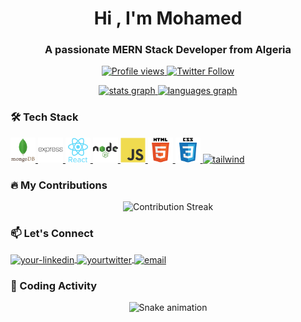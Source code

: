 <h1 align="center">Hi , I'm Mohamed</h1>
<h3 align="center">A passionate MERN Stack Developer from Algeria</h3>

<p align="center">
  <a href="https://github.com/NMA19">
    <img src="https://komarev.com/ghpvc/?username=NMA19&label=Profile%20views&color=0e75b6&style=flat" alt="Profile views" />
  </a>
  <a href="https://twitter.com/yourtwitter" target="blank">
    <img src="https://img.shields.io/twitter/follow/yourtwitter?logo=twitter&style=for-the-badge" alt="Twitter Follow" />
  </a>
</p>

<div align="center">
  <a href="https://github.com/NMA19">
    <img src="https://github-readme-stats.vercel.app/api?username=NMA19&show_icons=true&theme=vision-friendly-dark&hide_border=true&count_private=true&include_all_commits=true" height="150" alt="stats graph" />
    <img src="https://github-readme-stats.vercel.app/api/top-langs?username=NMA19&theme=vision-friendly-dark&hide_border=true&layout=compact&langs_count=6" height="150" alt="languages graph" />
  </a>
</div>

###

<h3 align="left">🛠 Tech Stack</h3>

<p align="left">
  <!-- MERN Stack -->
  <a href="https://www.mongodb.com/" target="_blank" rel="noreferrer">
    <img src="https://raw.githubusercontent.com/devicons/devicon/master/icons/mongodb/mongodb-original-wordmark.svg" alt="mongodb" width="40" height="40"/>
  </a>
  <a href="https://expressjs.com" target="_blank" rel="noreferrer">
    <img src="https://raw.githubusercontent.com/devicons/devicon/master/icons/express/express-original-wordmark.svg" alt="express" width="40" height="40"/>
  </a>
  <a href="https://reactjs.org/" target="_blank" rel="noreferrer">
    <img src="https://raw.githubusercontent.com/devicons/devicon/master/icons/react/react-original-wordmark.svg" alt="react" width="40" height="40"/>
  </a>
  <a href="https://nodejs.org" target="_blank" rel="noreferrer">
    <img src="https://raw.githubusercontent.com/devicons/devicon/master/icons/nodejs/nodejs-original-wordmark.svg" alt="nodejs" width="40" height="40"/>
  </a>
  
  <!-- Additional Tech -->
  <a href="https://developer.mozilla.org/en-US/docs/Web/JavaScript" target="_blank" rel="noreferrer">
    <img src="https://raw.githubusercontent.com/devicons/devicon/master/icons/javascript/javascript-original.svg" alt="javascript" width="40" height="40"/>
  </a>
  <a href="https://www.w3.org/html/" target="_blank" rel="noreferrer">
    <img src="https://raw.githubusercontent.com/devicons/devicon/master/icons/html5/html5-original-wordmark.svg" alt="html5" width="40" height="40"/>
  </a>
  <a href="https://www.w3schools.com/css/" target="_blank" rel="noreferrer">
    <img src="https://raw.githubusercontent.com/devicons/devicon/master/icons/css3/css3-original-wordmark.svg" alt="css3" width="40" height="40"/>
  </a>
  <a href="https://tailwindcss.com/" target="_blank" rel="noreferrer">
    <img src="https://www.vectorlogo.zone/logos/tailwindcss/tailwindcss-icon.svg" alt="tailwind" width="40" height="40"/>
  </a>
</p>

###

<h3 align="left">🔥 My Contributions</h3>

<p align="center">
  <img src="https://github-readme-streak-stats.herokuapp.com/?user=NMA19&theme=vision-friendly-dark&hide_border=true" alt="Contribution Streak" />
</p>

###

<h3 align="left">📫 Let's Connect</h3>
<p align="left">
  <a href="https://linkedin.com/in/your-linkedin" target="blank">
    <img align="center" src="https://raw.githubusercontent.com/rahuldkjain/github-profile-readme-generator/master/src/images/icons/Social/linked-in-alt.svg" alt="your-linkedin" height="30" width="40" />
  </a>
  <a href="https://twitter.com/yourtwitter" target="blank">
    <img align="center" src="https://raw.githubusercontent.com/rahuldkjain/github-profile-readme-generator/master/src/images/icons/Social/twitter.svg" alt="yourtwitter" height="30" width="40" />
  </a>
  <a href="mailto:med363839@gmail.com">
    <img align="center" src="https://www.vectorlogo.zone/logos/gmail/gmail-icon.svg" alt="email" height="30" width="40" />
  </a>
</p>

###

<h3 align="left">🐍 Coding Activity</h3>
<p align="center">
  <img src="https://raw.githubusercontent.com/NMA19/NMA19/output/github-contribution-grid-snake.svg" alt="Snake animation" />
</p>
